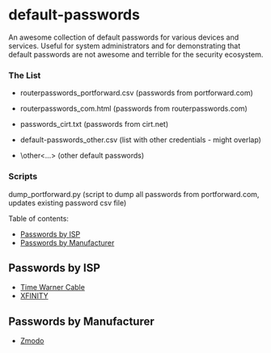 # default-passwords

An awesome collection of default passwords for various devices and services.
Useful for system administrators and for demonstrating that default passwords
are not awesome and terrible for the security ecosystem.

### The List

  * routerpasswords_portforward.csv (passwords from portforward.com)
  * routerpasswords_com.html (passwords from routerpasswords.com)
  * passwords_cirt.txt (passwords from cirt.net)
  * default-passwords_other.csv (list with other credentials - might overlap)
  
   * \other\<...> (other default passwords)

### Scripts

dump_portforward.py (script to dump all passwords from portforward.com, updates existing password csv file)

Table of contents:
  * [Passwords by ISP](#passwords-by-isp)
  * [Passwords by Manufacturer](#passwords-by-manufacturer)

## Passwords by ISP
  * [Time Warner Cable](https://www.timewarnercable.com/en/support/faqs/faqs-internet/homewifi/how-do-i-change-my-wifi-settings1.html)
  * [XFINITY](https://www.xfinity.com/support/internet/comcast-supported-routers-gateways-adapters/)

## Passwords by Manufacturer
  * [Zmodo](http://kb.zmodo.com/index.php?action=artikel&cat=1&id=12&artlang=en)
